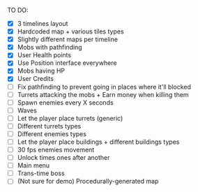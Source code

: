 TO DO:
- [X] 3 timelines layout
- [X] Hardcoded map + various tiles types
- [X] Slightly different maps per timeline
- [X] Mobs with pathfinding
- [X] User Health points
- [X] Use Position interface everywhere 
- [X] Mobs having HP
- [X] User Credits
- [ ] Fix pathfinding to prevent going in places where it'll blocked
- [ ] Turrets attacking the mobs + Earn money when killing them
- [ ] Spawn enemies every X seconds
- [ ] Waves
- [ ] Let the player place turrets (generic)
- [ ] Different turrets types
- [ ] Different enemies types
- [ ] Let the player place buildings + different buildings types
- [ ] 30 fps enemies movement
- [ ] Unlock times ones after another
- [ ] Main menu
- [ ] Trans-time boss
- [ ] (Not sure for demo) Procedurally-generated map
